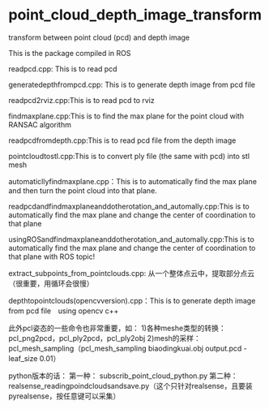 # point_cloud_depth_image_transform
transform between point cloud (pcd) and depth image

This is the package compiled in ROS 

readpcd.cpp: This is to read pcd

generatedepthfrompcd.cpp: This is to generate depth image from pcd file

readpcd2rviz.cpp:This is to read pcd to rviz

findmaxplane.cpp:This is to find the max plane for the point cloud with RANSAC algorithm

readpcdfromdepth.cpp:This is to read pcd file from the depth image

pointcloudtostl.cpp:This is to convert ply file (the same with pcd) into stl mesh

automaticllyfindmaxplane.cpp：This is to automatically find the max plane and then turn the point cloud into that plane.

readpcdandfindmaxplaneanddotherotation_and_automally.cpp:This is to automatically find the max plane and change the center of coordination to that plane


usingROSandfindmaxplaneanddotherotation_and_automally.cpp:This is to automatically find the max plane and change the center of coordination to that plane with ROS topic!

extract_subpoints_from_pointclouds.cpp: 从一个整体点云中，提取部分点云（很重要，用循环会很慢）

depthtopointclouds(opencvversion).cpp：This is to generate depth image from pcd file　using opencv c++


此外pcl姿态的一些命令也非常重要，如：
1)各种meshe类型的转换：pcl_png2pcd，pcl_ply2pcd，pcl_ply2obj
2)mesh的采样：pcl_mesh_sampling（pcl_mesh_sampling biaodingkuai.obj output.pcd -leaf_size 0.01）

python版本的话：
第一种：
subscrib_point_cloud_python.py
第二种：
realsense_readingpoindcloudsandsave.py（这个只针对realsense，且要装pyrealsense，按任意键可以采集）
 



